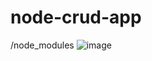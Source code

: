﻿# node-crud-app
/node_modules
![image](https://github.com/user-attachments/assets/2f2e1068-a9e8-47a1-9afc-6afc214390d0)
